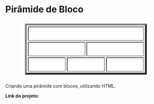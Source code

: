 # Pirâmide de Bloco

 <p align="center"><img width="80%" src="img/piramide.png"></p>
 
Criando uma pirâmide com blocos, utilizando HTML.

**Link do projeto:**